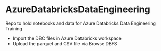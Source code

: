 # AzureDatabricksDataEngineering
Repo to hold notebooks and data for Azure Databricks Data Engineering Training

- Import the DBC files in Azure Databricks workspace
- Upload the parquet and CSV file via Browse DBFS
